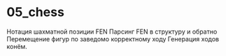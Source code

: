 # 05_chess
Нотация шахматной позиции FEN Парсинг FEN в структуру и обратно Перемещение фигур по заведомо корректному ходу Генерация ходов конём.
